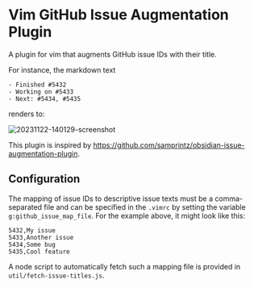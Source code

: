 # Vim GitHub Issue Augmentation Plugin

A plugin for vim that augments GitHub issue IDs with their title.

For instance, the markdown text

```
- Finished #5432
- Working on #5433
- Next: #5434, #5435
```

renders to:

![20231122-140129-screenshot](https://github.com/samprintz/vim-issue-augmentation-plugin/assets/7581457/27cfd16c-3245-4991-8c6a-6ae0c341df0c)


This plugin is inspired by https://github.com/samprintz/obsidian-issue-augmentation-plugin.

## Configuration

The mapping of issue IDs to descriptive issue texts must be a comma-separated file
and can be specified in the `.vimrc` by setting the variable
`g:github_issue_map_file`.
For the example above, it might look like this:

```
5432,My issue
5433,Another issue
5434,Some bug
5435,Cool feature
```

A node script to automatically fetch such a mapping file is provided in `util/fetch-issue-titles.js`.
